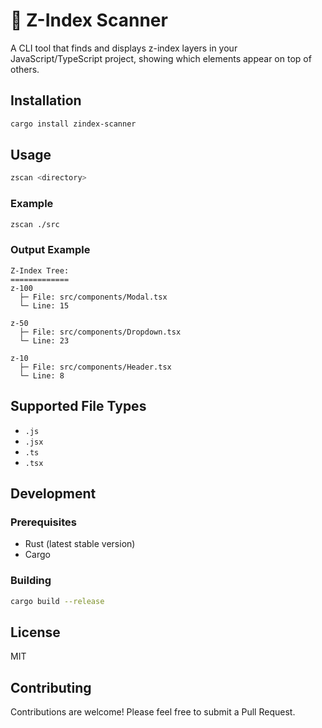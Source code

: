 # 🥞 Z-Index Scanner 

A CLI tool that finds and displays z-index layers in your JavaScript/TypeScript project, showing which elements appear on top of others.

## Installation

```bash
cargo install zindex-scanner
```

## Usage

```bash
zscan <directory>
```

### Example

```bash
zscan ./src
```

### Output Example

```
Z-Index Tree:
=============
z-100
  ├─ File: src/components/Modal.tsx
  └─ Line: 15

z-50
  ├─ File: src/components/Dropdown.tsx
  └─ Line: 23

z-10
  ├─ File: src/components/Header.tsx
  └─ Line: 8
```

## Supported File Types

- `.js`
- `.jsx`
- `.ts`
- `.tsx`

## Development

### Prerequisites

- Rust (latest stable version)
- Cargo

### Building

```bash
cargo build --release
```



## License

MIT

## Contributing

Contributions are welcome! Please feel free to submit a Pull Request. 